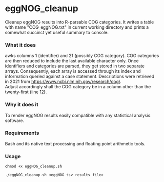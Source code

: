 # eggNOG_cleanup
Cleanup eggNOG results into R-parsable COG categories. It writes a table with name "COG_eggNOG.txt" in current working directory and prints a somewhat succinct yet useful summary to console.  

### What it does    
awks columns 1 (identifier) and 21 (possibly COG category). COG categories are then reduced to include the last available character only. Once identifiers and categories are parsed, they get stored in two separate arrays. Consequently, each array is accessed through its index and information queried against a case statement.  Descriptions were retrieved in 2021 from https://www.ncbi.nlm.nih.gov/research/cog/.  
Adjust accordingly shall the COG category be in a column other than the twenty-first (line 12). 


### Why it does it  
To render eggNOG results easily compatible with any statistical analysis software.  

### Requirements  
Bash and its native text processing and floating point arithmetic tools.  

### Usage  
```chmod +x eggNOG_cleanup.sh```  

```./eggNOG_cleanup.sh <eggNOG tsv results file>```   
